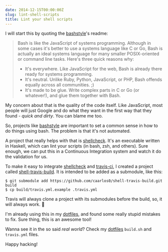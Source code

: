 ```yaml
---
date: 2014-12-15T00:00:00Z
slug: lint-shell-scripts
title: Lint your shell scripts
---
```


I will start this by quoting the [bashstyle][bashstyle]'s readme:

> Bash is like the JavaScript of systems programming. Although in some cases
> it's better to use a systems language like C or Go, Bash is actually an ideal
> systems language for many smaller POSIX-oriented or command line tasks.
> Here's three quick reasons why:
>
> - It's everywhere. Like JavaScript for the web, Bash is already there ready
>   for systems programming.
> - It's neutral. Unlike Ruby, Python, JavaScript, or PHP, Bash offends equally
>   across all communities. ;)
> - It's made to be glue. Write complex parts in C or Go (or whatever!), and
>   glue them together with Bash.

My concern about that is the quality of the code itself. Like JavaScript,
most people will just Google and do what they want in the first way that they
found - _quick and dirty_. You can blame me too.

So, projects like [bashstyle][bashstyle] are important to set a common sense
in how to do things using bash. The problem is that it's not automated.

A project that really helps with that is [shellcheck][shellcheck]. It's an
executable written in Haskell, which can lint your scripts (in bash, zsh, and
others). Sure enough, we can put this in a Continuous Integration system and
watch it do the validation for us.

To make it easy to integrate [shellcheck][shellcheck] and
[travis-ci](http://travis-ci.org), I created a project called
[shell-travis-build](https://github.com/caarlos0/shell-travis-build). It is
intended to be added as a submodule, like this:

```console
$ git submodule add https://github.com/caarlos0/shell-travis-build.git build
$ cp build/travis.yml.example .travis.yml
```

Travis will always clone a project with its submodules before the build, so,
it will always work. :beer:

I'm already using this in my [dotfiles][dotfiles], and found some really stupid
mistakes to fix. Sure thing, this is an awesome tool!

Wanna see it in the so said _real world_? Check my [dotfiles][dotfiles]
`build.sh` and `travis.yml` files.

Happy hacking!

[bashstyle]: https://github.com/progrium/bashstyle
[shellcheck]: https://github.com/koalaman/shellcheck
[dotfiles]: https://github.com/caarlos0/dotfiles
